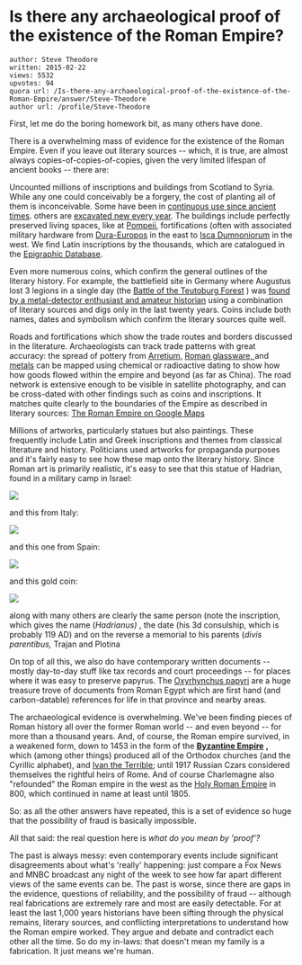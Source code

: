 # Is there any archaeological proof of the existence of the Roman Empire?

	author: Steve Theodore
	written: 2015-02-22
	views: 5532
	upvotes: 94
	quora url: /Is-there-any-archaeological-proof-of-the-existence-of-the-Roman-Empire/answer/Steve-Theodore
	author url: /profile/Steve-Theodore


First, let me do the boring homework bit, as many others have done. 

 There is a overwhelming mass of evidence for the existence of the Roman Empire. Even if you leave out literary sources -- which, it is true, are almost always copies-of-copies-of-copies, given the very limited lifespan of ancient books -- there are:

 Uncounted millions of inscriptions and buildings from Scotland to Syria. While any one could conceivably be a forgery, the cost of planting all of them is inconceivable. Some have been in [continuous use since ancient times](http://en.wikipedia.org/wiki/Pantheon,_Rome). others are [excavated new every year](http://news.nationalgeographic.com/news/2014/02/140225-gladiator-school-discovered-roman-austria-archaeology-science/). The buildings include perfectly preserved living spaces, like at [Pompeii](http://en.wikipedia.org/wiki/Pompeii), fortifications (often with associated military hardware from [Dura-Europos](http://en.wikipedia.org/wiki/Dura-Europos) in the east to [Isca Dumnoniorum](http://en.wikipedia.org/wiki/Isca_Dumnoniorum) in the west. We find Latin inscriptions by the thousands, which are catalogued in the [Epigraphic Database](http://edh-www.adw.uni-heidelberg.de/home). 

Even more numerous coins, which confirm the general outlines of the literary history. For example, the battlefield site in Germany where Augustus lost 3 legions in a single day (the [Battle of the Teutoburg Forest](http://en.wikipedia.org/wiki/Battle_of_the_Teutoburg_Forest) ) was [ found by a metal-detector enthusiast and amateur historian](http://www.amazon.com/QUEST-FOR-LOST-ROMAN-LEGIONS/dp/1932714707) using a combination of literary sources and digs only in the last twenty years. Coins include both names, dates and symbolism which confirm the literary sources quite well.

Roads and fortifications which show the trade routes and borders discussed in the literature. Archaeologists can track trade patterns with great accuracy: the spread of pottery from [Arretium](http://en.wikipedia.org/wiki/Terra_sigillata#Arretine_ware), [Roman glassware, ](http://en.wikipedia.org/wiki/Roman_glass) and [metals](http://en.wikipedia.org/wiki/Roman_metallurgy) can be mapped using chemical or radioactive dating to show how how goods flowed within the empire and beyond (as far as China). The road network is extensive enough to be visible in satellite photography, and can be cross-dated with other findings such as coins and inscriptions. It matches quite clearly to the boundaries of the Empire as described in literary sources: [The Roman Empire on Google Maps](http://googlemapsmania.blogspot.com/2013/03/the-roman-empire-on-google-maps.html)

Millions of artworks, particularly statues but also paintings. These frequently include Latin and Greek inscriptions and themes from classical literature and history. Politicians used artworks for propaganda purposes and it's fairly easy to see how these map onto the literary history. Since Roman art is primarily realistic, it's easy to see that this statue of Hadrian, found in a military camp in Israel:


![](https://qph.fs.quoracdn.net/main-qimg-eac63157346db94c6ac37343564fe557-c)



and this from Italy:


![](https://qph.fs.quoracdn.net/main-qimg-ae3154e7fcde44779b9eb0de04fa220e-c)


and this one from Spain:


![](https://qph.fs.quoracdn.net/main-qimg-07b45aa49045730ffeb304bc476056b9-c)

 and this gold coin:


![](https://qph.fs.quoracdn.net/main-qimg-8cea160a921d1b7876e06d380e587f71)

 along with many others are clearly the same person (note the inscription, which gives the name (_Hadrianus)_ , the date (his 3d consulship, which is probably 119 AD) and on the reverse a memorial to his parents (_divis parentibus,_  Trajan and Plotina



On top of all this, we also do have contemporary written documents -- mostly day-to-day stuff like tax records and court proceedings -- for places where it was easy to preserve papyrus. The [Oxyrhynchus papyri](http://www.ees.ac.uk/research/Oxyrhynchus%20Papyri.html) are a huge treasure trove of documents from Roman Egypt which are first hand (and carbon-datable) references for life in that province and nearby areas. 

The archaeological evidence is overwhelming. We've been finding pieces of Roman history all over the former Roman world -- and even beyond -- for more than a thousand years. And, of course, the Roman empire survived, in a weakened form, down to 1453 in the form of the __[Byzantine Empire](http://en.wikipedia.org/wiki/Byzantine_Empire)__ __,__  which (among other things) produced all of the Orthodox churches (and the Cyrillic alphabet), and [Ivan the Terrible](http://en.wikipedia.org/wiki/Sophia_Palaiologina); until 1917 Russian Czars considered themselves the rightful heirs of Rome. And of course Charlemagne also "refounded" the Roman empire in the west as the [Holy Roman Empire](http://en.wikipedia.org/wiki/Holy_Roman_Empire) in 800, which continued in name at least until 1805.

So: as all the other answers have repeated, this is a set of evidence so huge that the possibility of fraud is basically impossible.

All that said: the real question here is _what do you mean by 'proof'?_  

 The past is always messy: even contemporary events include significant disagreements about what's 'really' happening: just compare a Fox News and MNBC broadcast any night of the week to see how far apart different views of the same events can be. The past is worse, since there are gaps in the evidence, questions of reliability, and the possibility of fraud -- although real fabrications are extremely rare and most are easily detectable. For at least the last 1,000 years historians have been sifting through the physical remains, literary sources, and conflicting interpretations to understand how the Roman empire worked. They argue and debate and contradict each other all the time. So do my in-laws: that doesn't mean my family is a fabrication. It just means we're human.

